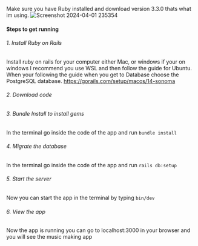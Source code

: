 Make sure you have Ruby installed and download version 3.3.0 thats what im using. 
![Screenshot 2024-04-01 235354](https://github.com/indigotechtutorials/music-studio/assets/63070125/431a5f81-f671-47e5-9628-d1b151a7bb1c)

#### Steps to get running

###### 1. Install Ruby on Rails
Install ruby on rails for your computer either Mac, or windows if your on windows I recommend you use WSL and then follow the guide for Ubuntu.
When your following the guide when you get to Database choose the PostgreSQL database.
https://gorails.com/setup/macos/14-sonoma

###### 2. Download code

###### 3. Bundle Install to install gems
In the terminal go inside the code of the app and run
`bundle install`

###### 4. Migrate the database
In the terminal go inside the code of the app and run
`rails db:setup`

###### 5. Start the server
Now you can start the app in the terminal by typing
`bin/dev`

###### 6. View the app
Now the app is running you can go to localhost:3000 in your browser and you will see the music making app
